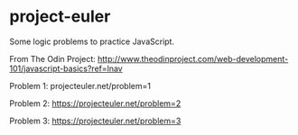# project-euler
Some logic problems to practice JavaScript.

From The Odin Project: http://www.theodinproject.com/web-development-101/javascript-basics?ref=lnav

Problem 1: projecteuler.net/problem=1

Problem 2: https://projecteuler.net/problem=2

Problem 3: https://projecteuler.net/problem=3